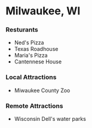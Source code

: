 # Milwaukee, WI

### Resturants

  - Ned's Pizza
  - Texas Roadhouse
  - Maria's Pizza
  - Cantennese House

### Local Attractions

  - Miwaukee County Zoo

### Remote Attractions

  - Wisconsin Dell's water parks
